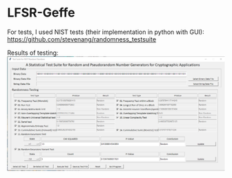# LFSR-Geffe

For tests, I used NIST tests (their implementation in python with GUI): https://github.com/stevenang/randomness_testsuite

Results of testing:
![](https://github.com/RedExtreme12/LFSR-Geffe/blob/master/results/results_of_testing.png)
